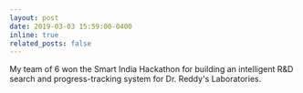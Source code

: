 ```yaml
---
layout: post
date: 2019-03-03 15:59:00-0400
inline: true
related_posts: false
---
```


My team of 6 won the Smart India Hackathon for building an intelligent R&D search and progress-tracking system for Dr. Reddy's Laboratories.
